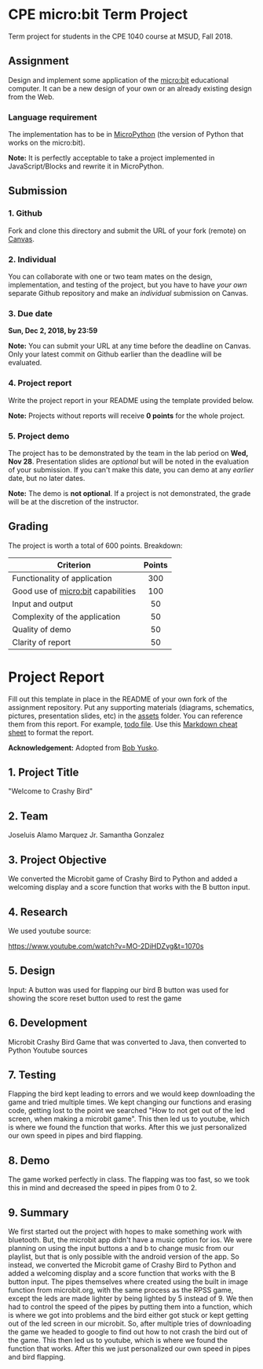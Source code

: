 # CPE micro:bit Term Project

Term project for students in the CPE 1040 course at MSUD, Fall 2018.

## Assignment

Design and implement some application of the [micro:bit](https://microbit.org/) educational computer. It can be a new design of your own or an already existing design from the Web.

### Language requirement

The implementation has to be in [MicroPython](https://microbit-micropython.readthedocs.io/en/latest/) (the version of Python that works on the micro:bit). 

**Note:** It is perfectly acceptable to take a project implemented in JavaScript/Blocks and rewrite it in MicroPython.

## Submission

### 1. Github

Fork and clone this directory and submit the URL of your fork (remote) on [Canvas](https://canvas.instructure.com/courses/1397722/assignments/10046266?module_item_id=20700270).

### 2. Individual

You can collaborate with one or two team mates on the design, implementation, and testing of the project, but you have to have *your own* separate Github repository and make an *individual* submission on Canvas.

### 3. Due date

**Sun, Dec 2, 2018, by 23:59**

**Note:** You can submit your URL at any time before the deadline on Canvas. Only your latest commit on Github earlier than the deadline will be evaluated.

### 4. Project report

Write the project report in your README using the template provided below. 

**Note:** Projects without reports will receive **0 points** for the whole project.

### 5. Project demo

The project has to be demonstrated by the team in the lab period on **Wed, Nov 28**. Presentation slides are *optional* but will be noted in the evaluation of your submission. If you can't make this date, you can demo at any *earlier* date, but no later dates.

**Note:** The demo is **not optional**. If a project is not demonstrated, the grade will be at the discretion of the instructor.

## Grading

The project is worth a total of 600 points. Breakdown:

| Criterion | Points |
| --- |:---:|
| Functionality of application | 300 |
| Good use of [micro:bit](https://microbit.org/) capabilities | 100 |
| Input and output | 50 |
| Complexity of the application | 50 |
| Quality of demo | 50 |
| Clarity of report | 50 |

# Project Report

Fill out this template in place in the README of your own fork of the assignment repository. Put any supporting materials (diagrams, schematics, pictures, presentation slides, etc) in the [assets](assets) folder. You can reference them from this report. For example, [todo file](assets/todo.md). Use this [Markdown cheat sheet](https://github.com/adam-p/markdown-here/wiki/Markdown-Cheatsheet) to format the report.

**Acknowledgement:** Adopted from [Bob Yusko](mailto:ryusko1@msudenver.edu).

## 1. Project Title

"Welcome to Crashy Bird"

## 2. Team

Joseluis Alamo Marquez Jr.
Samantha Gonzalez

## 3. Project Objective

We converted the Microbit game of Crashy Bird to Python and added a welcoming display and a score function that works with the B button input. 

## 4. Research

We used youtube source:

https://www.youtube.com/watch?v=MO-2DiHDZvg&t=1070s

## 5. Design
Input:
A button was used for flapping our bird
B button was used for showing the score
reset button used to rest the game


## 6. Development
Microbit Crashy Bird Game that was converted to Java, then converted to Python
Youtube sources

## 7. Testing

Flapping the bird kept leading to errors and we would keep downloading the game and tried multiple times. We kept changing our functions and erasing code, getting lost to the point we searched "How to not get out of the led screen, when making a microbit game". This then led us to youtube, which is where we found the function that works. After this we just personalized our own speed in pipes and bird flapping. 

## 8. Demo

The game worked perfectly in class. The flapping was too fast, so we took this in mind and decreased the speed in pipes from 0 to 2. 

## 9. Summary

We first started out the project with hopes to make something work with bluetooth. But, the microbit app didn't have a music option for ios. We were planning on using the input buttons a and b to change music from our playlist, but that is only possible with the android version of the app. So instead, we converted the Microbit game of Crashy Bird to Python and added a welcoming display and a score function that works with the B button input. The pipes themselves where created using the built in image function from microbit.org, with the same process as the RPSS game, except the leds are made lighter by being lighted by 5 instead of 9. We then had to control the speed of the pipes by putting them into a function, which is where we got into problems and the bird either got stuck or kept getting out of the led screen in our microbit. So, after multiple tries of downloading the game we headed to google to find out how to not crash the bird out of the game. This then led us to youtube, which is where we found the function that works. After this we just personalized our own speed in pipes and bird flapping. 
